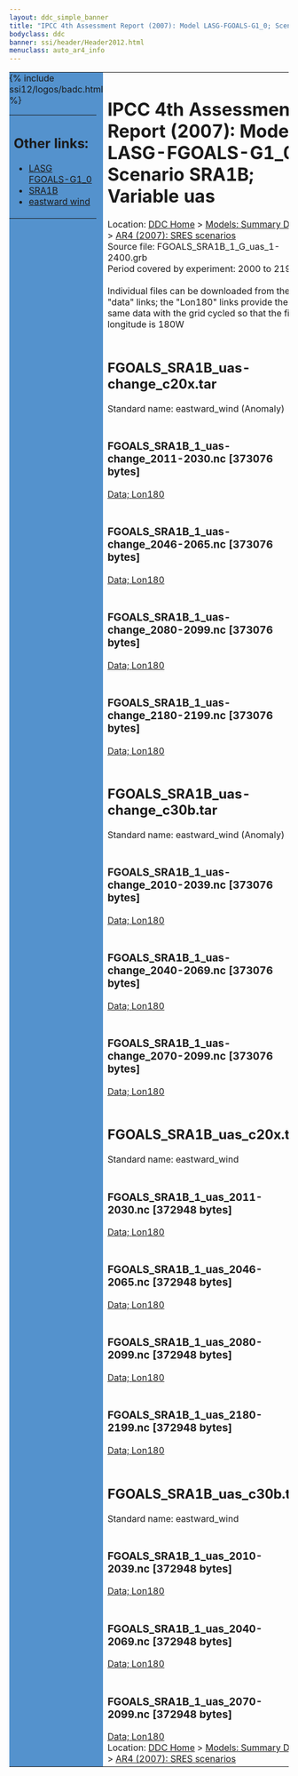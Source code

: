 ```yaml
---
layout: ddc_simple_banner
title: "IPCC 4th Assessment Report (2007): Model LASG-FGOALS-G1_0; Scenario SRA1B; Variable uas"
bodyclass: ddc
banner: ssi/header/Header2012.html
menuclass: auto_ar4_info
---
```



<table width="100%" border="0" cellspacing="0" cellpadding="0" style="border-collapse: collapse;">
<tr style="margin:0;padding:0;border:0;">
<td style="margin:0;padding:0;border:0;height:1pt;width:150pt;background:#5492CD;" valign="top" >

<div id="lh-col2" class="auto_ar4_info">
<table class="menumain" bgcolor="#5492CD" cellspacing="0" width="100%" border="0">
<tr><td>
<h2> Other links:</h2>
<ul>
<li><a href="/auto/ar4/model-LASG-FGOALS-G1_0.html">LASG<br/>FGOALS-G1_0</a></li>
<li><a href="/auto/ar4/scenario-SRA1B.html">SRA1B</a></li>
<li><a href="/auto/ar4/var-eastward_wind.html">eastward wind</a></li>
</ul>
</td></tr>
{% include ssi12/logos/badc.html %}
</table>
</div>
</td>
<td><h1>IPCC 4th Assessment Report (2007): Model LASG-FGOALS-G1_0; Scenario SRA1B; Variable uas</h1>

<!-- Breadcrumb1 -->
<div id="breadcrumb1" align="left">
Location: <a href="/index.html">DDC Home</a> > <a href="/sim/gcm_clim/">Models: Summary Data</a>
> <a href="/sim/gcm_clim/SRES_AR4/index.html">AR4 (2007): SRES scenarios</a>
</div>
<!-- End of Breadcrumb1 -->Source file: FGOALS_SRA1B_1_G_uas_1-2400.grb
<br/>
Period covered by experiment: 2000 to 2199<br/>
<br/>Individual files can be downloaded from the "data" links; the "Lon180" links provide the same data
         with the grid cycled so that the first longitude is 180W<br/>
<br/><h2>FGOALS_SRA1B_uas-change_c20x.tar</h2>
Standard name: eastward_wind (Anomaly)<br>
<br/><h3>FGOALS_SRA1B_1_uas-change_2011-2030.nc [373076 bytes]</h3>
<a href="http://apps.ipcc-data.org/cgi-bin/downl/ar4_nc/uas/FGOALS_SRA1B_1_uas-change_2011-2030.nc">Data; </a><a href="http://apps.ipcc-data.org/cgi-bin/downl/ar4_nc/uas/FGOALS_SRA1B_1_uas-change_2011-2030.cyto180.nc"> Lon180</a><br/>
<br/><h3>FGOALS_SRA1B_1_uas-change_2046-2065.nc [373076 bytes]</h3>
<a href="http://apps.ipcc-data.org/cgi-bin/downl/ar4_nc/uas/FGOALS_SRA1B_1_uas-change_2046-2065.nc">Data; </a><a href="http://apps.ipcc-data.org/cgi-bin/downl/ar4_nc/uas/FGOALS_SRA1B_1_uas-change_2046-2065.cyto180.nc"> Lon180</a><br/>
<br/><h3>FGOALS_SRA1B_1_uas-change_2080-2099.nc [373076 bytes]</h3>
<a href="http://apps.ipcc-data.org/cgi-bin/downl/ar4_nc/uas/FGOALS_SRA1B_1_uas-change_2080-2099.nc">Data; </a><a href="http://apps.ipcc-data.org/cgi-bin/downl/ar4_nc/uas/FGOALS_SRA1B_1_uas-change_2080-2099.cyto180.nc"> Lon180</a><br/>
<br/><h3>FGOALS_SRA1B_1_uas-change_2180-2199.nc [373076 bytes]</h3>
<a href="http://apps.ipcc-data.org/cgi-bin/downl/ar4_nc/uas/FGOALS_SRA1B_1_uas-change_2180-2199.nc">Data; </a><a href="http://apps.ipcc-data.org/cgi-bin/downl/ar4_nc/uas/FGOALS_SRA1B_1_uas-change_2180-2199.cyto180.nc"> Lon180</a><br/>
<br/><h2>FGOALS_SRA1B_uas-change_c30b.tar</h2>
Standard name: eastward_wind (Anomaly)<br>
<br/><h3>FGOALS_SRA1B_1_uas-change_2010-2039.nc [373076 bytes]</h3>
<a href="http://apps.ipcc-data.org/cgi-bin/downl/ar4_nc/uas/FGOALS_SRA1B_1_uas-change_2010-2039.nc">Data; </a><a href="http://apps.ipcc-data.org/cgi-bin/downl/ar4_nc/uas/FGOALS_SRA1B_1_uas-change_2010-2039.cyto180.nc"> Lon180</a><br/>
<br/><h3>FGOALS_SRA1B_1_uas-change_2040-2069.nc [373076 bytes]</h3>
<a href="http://apps.ipcc-data.org/cgi-bin/downl/ar4_nc/uas/FGOALS_SRA1B_1_uas-change_2040-2069.nc">Data; </a><a href="http://apps.ipcc-data.org/cgi-bin/downl/ar4_nc/uas/FGOALS_SRA1B_1_uas-change_2040-2069.cyto180.nc"> Lon180</a><br/>
<br/><h3>FGOALS_SRA1B_1_uas-change_2070-2099.nc [373076 bytes]</h3>
<a href="http://apps.ipcc-data.org/cgi-bin/downl/ar4_nc/uas/FGOALS_SRA1B_1_uas-change_2070-2099.nc">Data; </a><a href="http://apps.ipcc-data.org/cgi-bin/downl/ar4_nc/uas/FGOALS_SRA1B_1_uas-change_2070-2099.cyto180.nc"> Lon180</a><br/>
<br/><h2>FGOALS_SRA1B_uas_c20x.tar</h2>
Standard name: eastward_wind<br>
<br/><h3>FGOALS_SRA1B_1_uas_2011-2030.nc [372948 bytes]</h3>
<a href="http://apps.ipcc-data.org/cgi-bin/downl/ar4_nc/uas/FGOALS_SRA1B_1_uas_2011-2030.nc">Data; </a><a href="http://apps.ipcc-data.org/cgi-bin/downl/ar4_nc/uas/FGOALS_SRA1B_1_uas_2011-2030.cyto180.nc"> Lon180</a><br/>
<br/><h3>FGOALS_SRA1B_1_uas_2046-2065.nc [372948 bytes]</h3>
<a href="http://apps.ipcc-data.org/cgi-bin/downl/ar4_nc/uas/FGOALS_SRA1B_1_uas_2046-2065.nc">Data; </a><a href="http://apps.ipcc-data.org/cgi-bin/downl/ar4_nc/uas/FGOALS_SRA1B_1_uas_2046-2065.cyto180.nc"> Lon180</a><br/>
<br/><h3>FGOALS_SRA1B_1_uas_2080-2099.nc [372948 bytes]</h3>
<a href="http://apps.ipcc-data.org/cgi-bin/downl/ar4_nc/uas/FGOALS_SRA1B_1_uas_2080-2099.nc">Data; </a><a href="http://apps.ipcc-data.org/cgi-bin/downl/ar4_nc/uas/FGOALS_SRA1B_1_uas_2080-2099.cyto180.nc"> Lon180</a><br/>
<br/><h3>FGOALS_SRA1B_1_uas_2180-2199.nc [372948 bytes]</h3>
<a href="http://apps.ipcc-data.org/cgi-bin/downl/ar4_nc/uas/FGOALS_SRA1B_1_uas_2180-2199.nc">Data; </a><a href="http://apps.ipcc-data.org/cgi-bin/downl/ar4_nc/uas/FGOALS_SRA1B_1_uas_2180-2199.cyto180.nc"> Lon180</a><br/>
<br/><h2>FGOALS_SRA1B_uas_c30b.tar</h2>
Standard name: eastward_wind<br>
<br/><h3>FGOALS_SRA1B_1_uas_2010-2039.nc [372948 bytes]</h3>
<a href="http://apps.ipcc-data.org/cgi-bin/downl/ar4_nc/uas/FGOALS_SRA1B_1_uas_2010-2039.nc">Data; </a><a href="http://apps.ipcc-data.org/cgi-bin/downl/ar4_nc/uas/FGOALS_SRA1B_1_uas_2010-2039.cyto180.nc"> Lon180</a><br/>
<br/><h3>FGOALS_SRA1B_1_uas_2040-2069.nc [372948 bytes]</h3>
<a href="http://apps.ipcc-data.org/cgi-bin/downl/ar4_nc/uas/FGOALS_SRA1B_1_uas_2040-2069.nc">Data; </a><a href="http://apps.ipcc-data.org/cgi-bin/downl/ar4_nc/uas/FGOALS_SRA1B_1_uas_2040-2069.cyto180.nc"> Lon180</a><br/>
<br/><h3>FGOALS_SRA1B_1_uas_2070-2099.nc [372948 bytes]</h3>
<a href="http://apps.ipcc-data.org/cgi-bin/downl/ar4_nc/uas/FGOALS_SRA1B_1_uas_2070-2099.nc">Data; </a><a href="http://apps.ipcc-data.org/cgi-bin/downl/ar4_nc/uas/FGOALS_SRA1B_1_uas_2070-2099.cyto180.nc"> Lon180</a><br/>
<!-- Breadcrumb2 -->
<div id="breadcrumb2" align="left">
Location: <a href="/index.html">DDC Home</a> > <a href="/sim/gcm_clim/">Models: Summary Data</a>
> <a href="/sim/gcm_clim/SRES_AR4/index.html">AR4 (2007): SRES scenarios</a>
</div>
<!-- End of Breadcrumb2 --></td></tr></table>
